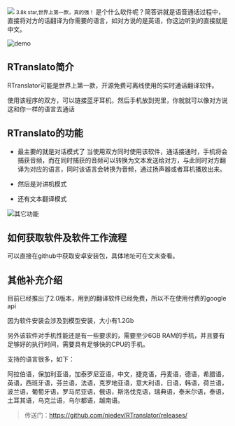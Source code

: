 <img src="/assets/image/240703-RTranslator-1.png">
<small>3.8k star,世界上第一款，真的强！</small>
是个什么软件呢？简答讲就是语音通话过程中，直接将对方的话翻译为你需要的语言，如对方说的是英语，你这边听到的直接就是中文。

![demo](/assets/image/240703-RTranslator.png)

## RTranslato简介
RTranslator可能是世界上第一款，开源免费可离线使用的实时通话翻译软件。

使用该程序的双方，可以链接蓝牙耳机，然后手机放到兜里，你就就可以像对方说这和你一样的语言去通话

## RTranslato的功能
- 最主要的就是对话模式了
  当使用双方同时使用该软件，通话接通时，手机将会捕获音频，而在同时捕获的音频可以转换为文本发送给对方，与此同时对方翻译为对应的语言，同时该语言会转换为音频，通过扬声器或者耳机播放出来。

- 然后是对讲机模式

- 还有文本翻译模式


![其它功能](/assets/image/240703-RTranslator-1.png)
## 如何获取软件及软件工作流程

可以直接在github中获取安卓安装包，具体地址可在文末查看。

## 其他补充介绍
目前已经推出了2.0版本，用到的翻译软件已经免费，所以不在使用付费的google api

因为软件安装会涉及到模型安装，大小有1.2Gb

另外该软件对手机性能还是有一些要求的，需要至少6GB RAM的手机，并且要有足够好的执行时间，需要具有足够快的CPU的手机。

支持的语言很多，如下：

阿拉伯语，保加利亚语，加泰罗尼亚语，中文，捷克语，丹麦语，德语，希腊语，英语，西班牙语，芬兰语，法语，克罗地亚语，意大利语，日语，韩语，荷兰语，波兰语，葡萄牙语，罗马尼亚语，俄语，斯洛伐克语，瑞典语，泰米尔语，泰语，土耳其语，乌克兰语，乌尔都语，越南语。



>传送门：https://github.com/niedev/RTranslator/releases/